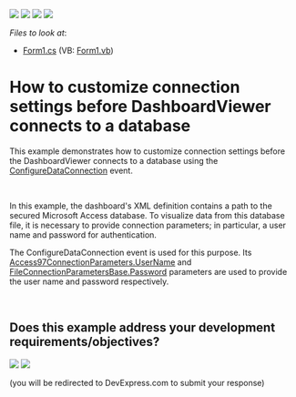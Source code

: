 <!-- default badges list -->
![](https://img.shields.io/endpoint?url=https://codecentral.devexpress.com/api/v1/VersionRange/128581100/13.1.8%2B)
[![](https://img.shields.io/badge/Open_in_DevExpress_Support_Center-FF7200?style=flat-square&logo=DevExpress&logoColor=white)](https://supportcenter.devexpress.com/ticket/details/E4759)
[![](https://img.shields.io/badge/📖_How_to_use_DevExpress_Examples-e9f6fc?style=flat-square)](https://docs.devexpress.com/GeneralInformation/403183)
[![](https://img.shields.io/badge/💬_Leave_Feedback-feecdd?style=flat-square)](#does-this-example-address-your-development-requirementsobjectives)
<!-- default badges end -->
<!-- default file list -->
*Files to look at*:

* [Form1.cs](./CS/Dashboard_ConfigureDataConnection/Form1.cs) (VB: [Form1.vb](./VB/Dashboard_ConfigureDataConnection/Form1.vb))
<!-- default file list end -->
# How to customize connection settings before DashboardViewer connects to a database


<p>This example demonstrates how to customize connection settings before the DashboardViewer connects to a database using the <a href="http://documentation.devexpress.com/#Dashboard/DevExpressDashboardWinDashboardViewer_ConfigureDataConnectiontopic"><u>ConfigureDataConnection</u></a> event.</p><br />
<p>In this example, the dashboard's XML definition contains a path to the secured Microsoft Access database. To visualize data from this database file, it is necessary to provide connection parameters; in particular, a user name and password for authentication.</p><p>The ConfigureDataConnection event is used for this purpose. Its <a href="http://documentation.devexpress.com/#CoreLibraries/DevExpressDataAccessConnectionParametersAccess97ConnectionParameters_UserNametopic"><u>Access97ConnectionParameters.UserName</u></a> and <a href="http://documentation.devexpress.com/#CoreLibraries/DevExpressDataAccessConnectionParametersFileConnectionParametersBase_Passwordtopic"><u>FileConnectionParametersBase.Password</u></a> parameters are used to provide the user name and password respectively.</p>

<br/>


<!-- feedback -->
## Does this example address your development requirements/objectives?

[<img src="https://www.devexpress.com/support/examples/i/yes-button.svg"/>](https://www.devexpress.com/support/examples/survey.xml?utm_source=github&utm_campaign=winforms-dashboard-customize-connection-settings-before-connecting-to-database&~~~was_helpful=yes) [<img src="https://www.devexpress.com/support/examples/i/no-button.svg"/>](https://www.devexpress.com/support/examples/survey.xml?utm_source=github&utm_campaign=winforms-dashboard-customize-connection-settings-before-connecting-to-database&~~~was_helpful=no)

(you will be redirected to DevExpress.com to submit your response)
<!-- feedback end -->
